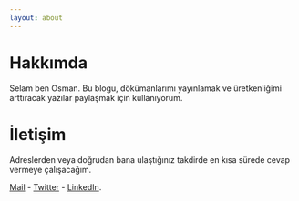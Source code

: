 ```yaml
---
layout: about
---
```


# Hakkımda

Selam ben Osman. Bu blogu, dökümanlarımı yayınlamak ve üretkenliğimi arttıracak yazılar paylaşmak için kullanıyorum.

# İletişim

Adreslerden veya doğrudan bana ulaştığınız takdirde en kısa sürede cevap vermeye çalışacağım.

[Mail](osman.kahya@windowslive.com) - [Twitter](https://twitter.com/osmnkhya) - [LinkedIn](https://linkedin.com/in/osmankahya).